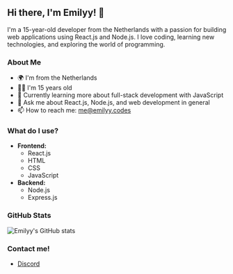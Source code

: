 ## Hi there, I'm Emilyy! 👋

I'm a 15-year-old developer from the Netherlands with a passion for building web applications using React.js and Node.js. I love coding, learning new technologies, and exploring the world of programming.

### About Me

- 🌍 I'm from the Netherlands
- 🧑‍💻 I'm 15 years old
- 🌱 Currently learning more about full-stack development with JavaScript
- 💬 Ask me about React.js, Node.js, and web development in general
- 📫 How to reach me: [me@emilyy.codes](mailto:me@emilyy.codes)

### What do I use?

- **Frontend:** 
  - React.js
  - HTML
  - CSS
  - JavaScript
- **Backend:** 
  - Node.js
  - Express.js

### GitHub Stats

![Emilyy's GitHub stats](https://github-readme-stats.vercel.app/api?username=emilyydev&show_icons=true&theme=radical)

### Contact me!

- [Discord](https://discord.com/user/1249107248387457222)

